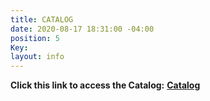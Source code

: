 ```yaml
---
title: CATALOG
date: 2020-08-17 18:31:00 -04:00
position: 5
Key: 
layout: info
---
```


**Click this link to access the Catalog:**
**[Catalog](https://www.sportswearcollection.com/categories?site=OZFKIJUWMO)**


